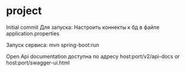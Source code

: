 # project
Initial commit
Для запуска:
Настроить коннекты к бд в файле application.properties

Запуск сервиса:
mvn spring-boot:run

Open Api documentation доступна по адресу host:port/v2/api-docs or host:port/swagger-ui.html
